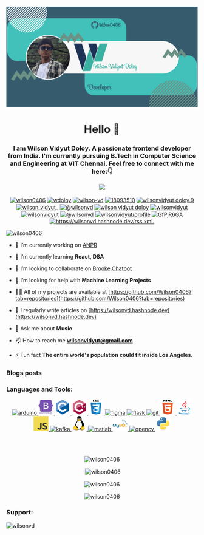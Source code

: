 ![Wilson Vidyut Doloy](https://github.com/Wilson0406/Wilson0406/blob/main/Wilson%20Vidyut%20Doloy.png)

<h1 align="center">Hello 👋</h1>
<h3 align="center">I am Wilson Vidyut Doloy. A passionate frontend developer from India. I'm currently pursuing B.Tech in Computer Science and Engineering at VIT Chennai. Feel free to connect with me here:👇</h3>

<p align="center">
  <a href="https://github.com/DenverCoder1/readme-typing-svg"><img src="https://readme-typing-svg.herokuapp.com/?lines=Web%20developer;Always%20learning%20new%20things&font=Fira%20Code&center=true&width=440&height=45&color=f75c7e&vCenter=true&size=22"></a>
</p>

<!--<h3 align="left">Connect with me:</h3>-->
<p align="center">
<a href="https://codepen.io/wilson0406" target="blank"><img align="center" src="https://raw.githubusercontent.com/rahuldkjain/github-profile-readme-generator/master/src/images/icons/Social/codepen.svg" alt="wilson0406" height="30" width="40" /></a>
<a href="https://twitter.com/wdoloy" target="blank"><img align="center" src="https://raw.githubusercontent.com/rahuldkjain/github-profile-readme-generator/master/src/images/icons/Social/twitter.svg" alt="wdoloy" height="30" width="40" /></a>
<a href="https://linkedin.com/in/wilson-vd" target="blank"><img align="center" src="https://raw.githubusercontent.com/rahuldkjain/github-profile-readme-generator/master/src/images/icons/Social/linked-in-alt.svg" alt="wilson-vd" height="30" width="40" /></a>
<a href="https://stackoverflow.com/users/18093510" target="blank"><img align="center" src="https://raw.githubusercontent.com/rahuldkjain/github-profile-readme-generator/master/src/images/icons/Social/stack-overflow.svg" alt="18093510" height="30" width="40" /></a>
<a href="https://fb.com/wilsonvidyut.doloy.9" target="blank"><img align="center" src="https://raw.githubusercontent.com/rahuldkjain/github-profile-readme-generator/master/src/images/icons/Social/facebook.svg" alt="wilsonvidyut.doloy.9" height="30" width="40" /></a>
<a href="https://instagram.com/wilson_vidyut_" target="blank"><img align="center" src="https://raw.githubusercontent.com/rahuldkjain/github-profile-readme-generator/master/src/images/icons/Social/instagram.svg" alt="wilson_vidyut_" height="30" width="40" /></a>
<a href="https://hashnode.com/@wilsonvd" target="blank"><img align="center" src="https://raw.githubusercontent.com/rahuldkjain/github-profile-readme-generator/master/src/images/icons/Social/hashnode.svg" alt="@wilsonvd" height="30" width="40" /></a>
<a href="https://www.youtube.com/channel/UC2bd5dreERFO2VFbX0hrn4Q" target="blank"><img align="center" src="https://raw.githubusercontent.com/rahuldkjain/github-profile-readme-generator/master/src/images/icons/Social/youtube.svg" alt="wilson vidyut doloy" height="30" width="40" /></a>
<a href="https://www.hackerrank.com/wilsonvidyut" target="blank"><img align="center" src="https://raw.githubusercontent.com/rahuldkjain/github-profile-readme-generator/master/src/images/icons/Social/hackerrank.svg" alt="wilsonvidyut" height="30" width="40" /></a>
<a href="https://www.leetcode.com/wilsonvidyut" target="blank"><img align="center" src="https://raw.githubusercontent.com/rahuldkjain/github-profile-readme-generator/master/src/images/icons/Social/leet-code.svg" alt="wilsonvidyut" height="30" width="40" /></a>
<a href="https://www.hackerearth.com/@wilsonvd" target="blank"><img align="center" src="https://raw.githubusercontent.com/rahuldkjain/github-profile-readme-generator/master/src/images/icons/Social/hackerearth.svg" alt="@wilsonvd" height="30" width="40" /></a>
<a href="https://auth.geeksforgeeks.org/user/wilsonvidyut/profile" target="blank"><img align="center" src="https://raw.githubusercontent.com/rahuldkjain/github-profile-readme-generator/master/src/images/icons/Social/geeks-for-geeks.svg" alt="wilsonvidyut/profile" height="30" width="40" /></a>
<a href="https://discord.gg/GfPjR6GA" target="blank"><img align="center" src="https://raw.githubusercontent.com/rahuldkjain/github-profile-readme-generator/master/src/images/icons/Social/discord.svg" alt="GfPjR6GA" height="30" width="40" /></a>
<a href="/https://wilsonvd.hashnode.dev/rss.xml." target="blank"><img align="center" src="https://raw.githubusercontent.com/rahuldkjain/github-profile-readme-generator/master/src/images/icons/Social/rss.svg" alt="https://wilsonvd.hashnode.dev/rss.xml." height="30" width="40" /></a>
</p>

<p align="left"> <img src="https://komarev.com/ghpvc/?username=wilson0406&label=Profile%20views&color=0e75b6&style=flat" alt="wilson0406" /> </p>

- 🔭 I’m currently working on [ANPR](https://www.researchgate.net/publication/236888959_Automatic_Number_Plate_Recognition_System_ANPR_A_Survey)

- 🌱 I’m currently learning **React, DSA**

- 👯 I’m looking to collaborate on [Brooke Chatbot](https://github.com/Wilson0406/Javascript-chatbot)

- 🤝 I’m looking for help with **Machine Learning Projects**

- 👨‍💻 All of my projects are available at [https://github.com/Wilson0406?tab=repositories](https://github.com/Wilson0406?tab=repositories)

- 📝 I regularly write articles on [https://wilsonvd.hashnode.dev](https://wilsonvd.hashnode.dev)

- 💬 Ask me about **Music**

- 📫 How to reach me **wilsonvidyut@gmail.com**

- ⚡ Fun fact **The entire world's population could fit inside Los Angeles.**

### Blogs posts
<!-- BLOG-POST-LIST:START -->
<!-- BLOG-POST-LIST:END -->


<h3 align="left">Languages and Tools:</h3>
<p align="center"> <a href="https://www.arduino.cc/" target="_blank" rel="noreferrer"> <img src="https://cdn.worldvectorlogo.com/logos/arduino-1.svg" alt="arduino" width="40" height="40"/> </a> <a href="https://getbootstrap.com" target="_blank" rel="noreferrer"> <img src="https://raw.githubusercontent.com/devicons/devicon/master/icons/bootstrap/bootstrap-plain-wordmark.svg" alt="bootstrap" width="40" height="40"/> </a> <a href="https://www.cprogramming.com/" target="_blank" rel="noreferrer"> <img src="https://raw.githubusercontent.com/devicons/devicon/master/icons/c/c-original.svg" alt="c" width="40" height="40"/> </a> <a href="https://www.w3schools.com/cpp/" target="_blank" rel="noreferrer"> <img src="https://raw.githubusercontent.com/devicons/devicon/master/icons/cplusplus/cplusplus-original.svg" alt="cplusplus" width="40" height="40"/> </a> <a href="https://www.w3schools.com/css/" target="_blank" rel="noreferrer"> <img src="https://raw.githubusercontent.com/devicons/devicon/master/icons/css3/css3-original-wordmark.svg" alt="css3" width="40" height="40"/> </a> <a href="https://www.figma.com/" target="_blank" rel="noreferrer"> <img src="https://www.vectorlogo.zone/logos/figma/figma-icon.svg" alt="figma" width="40" height="40"/> </a> <a href="https://flask.palletsprojects.com/" target="_blank" rel="noreferrer"> <img src="https://www.vectorlogo.zone/logos/pocoo_flask/pocoo_flask-icon.svg" alt="flask" width="40" height="40"/> </a> <a href="https://git-scm.com/" target="_blank" rel="noreferrer"> <img src="https://www.vectorlogo.zone/logos/git-scm/git-scm-icon.svg" alt="git" width="40" height="40"/> </a> <a href="https://www.w3.org/html/" target="_blank" rel="noreferrer"> <img src="https://raw.githubusercontent.com/devicons/devicon/master/icons/html5/html5-original-wordmark.svg" alt="html5" width="40" height="40"/> </a> <a href="https://www.java.com" target="_blank" rel="noreferrer"> <img src="https://raw.githubusercontent.com/devicons/devicon/master/icons/java/java-original.svg" alt="java" width="40" height="40"/> </a> <a href="https://developer.mozilla.org/en-US/docs/Web/JavaScript" target="_blank" rel="noreferrer"> <img src="https://raw.githubusercontent.com/devicons/devicon/master/icons/javascript/javascript-original.svg" alt="javascript" width="40" height="40"/> </a> <a href="https://kafka.apache.org/" target="_blank" rel="noreferrer"> <img src="https://www.vectorlogo.zone/logos/apache_kafka/apache_kafka-icon.svg" alt="kafka" width="40" height="40"/> </a> <a href="https://www.linux.org/" target="_blank" rel="noreferrer"> <img src="https://raw.githubusercontent.com/devicons/devicon/master/icons/linux/linux-original.svg" alt="linux" width="40" height="40"/> </a> <a href="https://www.mathworks.com/" target="_blank" rel="noreferrer"> <img src="https://upload.wikimedia.org/wikipedia/commons/2/21/Matlab_Logo.png" alt="matlab" width="40" height="40"/> </a> <a href="https://www.mysql.com/" target="_blank" rel="noreferrer"> <img src="https://raw.githubusercontent.com/devicons/devicon/master/icons/mysql/mysql-original-wordmark.svg" alt="mysql" width="40" height="40"/> </a> <a href="https://opencv.org/" target="_blank" rel="noreferrer"> <img src="https://www.vectorlogo.zone/logos/opencv/opencv-icon.svg" alt="opencv" width="40" height="40"/> </a> <a href="https://www.python.org" target="_blank" rel="noreferrer"> <img src="https://raw.githubusercontent.com/devicons/devicon/master/icons/python/python-original.svg" alt="python" width="40" height="40"/> </a> </p>

<br><br>

<p align="center"><img align="center" src="https://github-readme-stats.vercel.app/api/top-langs?username=wilson0406&langs_count=10&show_icons=true&locale=en&layout=compact&theme=tokyonight" alt="wilson0406" /></p>

<p align="center">&nbsp;<img align="center" src="https://github-readme-stats-wilson0406.vercel.app/api?username=wilson0406&show_icons=true&locale=en&theme=tokyonight" alt="wilson0406" /></p>

<p align="center"><img align="center" src="https://github-readme-streak-stats.herokuapp.com/?user=wilson0406&theme=tokyonight&date_format=M%20j%5B%2C%20Y%5D" alt="wilson0406" /></p>
<p align="center"><img align="center" src="https://activity-graph.herokuapp.com/graph?username=wilson0406&bg_color=000000&color=1fdbd8&line=ff5c5c&point=1adbce&area=true&hide_border=false" alt="wilson0406"></p>

<h3 align="left">Support:</h3>
<p><a href="https://www.buymeacoffee.com/wilsonvd"> <img align="left" src="https://cdn.buymeacoffee.com/buttons/v2/default-yellow.png" height="50" width="210" alt="wilsonvd" /></a></p>
